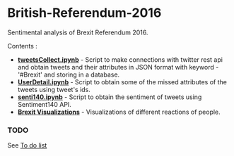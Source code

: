 # British-Referendum-2016
Sentimental analysis of Brexit Referendum 2016.


Contents :
<ul>
<li><b><a href="British-Referendum-2016/Scripts/tweetsCollect.ipynb">tweetsCollect.ipynb</a></b> - Script to make connections with twitter rest api and obtain tweets and their attributes in JSON format with keyword - '#Brexit' and storing in a database.</li>
<li><b><a href = "British-Referendum-2016/Scripts/UserDetails.ipynb">UserDetail.ipynb</a></b> - Script to obtain some of the missed attributes of the tweets using tweet's ids.</li>
<li><b><a href="British-Referendum-2016/Scripts/senti140.ipynb">senti140.ipynb</a></b> - Script to obtain the sentiment of tweets using Sentiment140 API.</li>
<li><b><a href="British-Referendum-2016/visualizations/Brexit Visualizations .ipynb">Brexit Visualizations</a></b> - Visualizations of different reactions of people.</li>
</ul>

<h3>TODO</h3>
See <a href="https://github.com/Shivam06/British-Referendum-2016/projects/1#card-484427">To do list</a>
